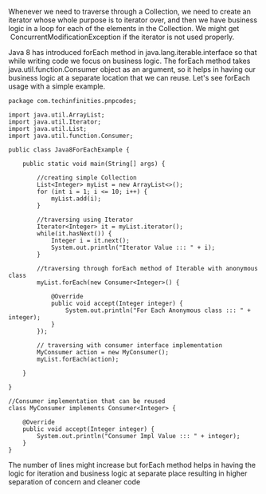 
Whenever we need to traverse through a Collection, we need to create an iterator whose whole purpose is to iterator over, and then we have business logic in a loop for each of the elements in the Collection. We might get  ConcurrentModificationException if the iterator is not used properly.

Java 8 has introduced forEach method in java.lang.iterable.interface so that while writing code we focus on business logic. The forEach method takes java.util.function.Consumer object as an argument, so it helps in having our business logic at a separate location that we can reuse. Let's see forEach usage with a simple example.


```
package com.techinfinities.pnpcodes;  
  
import java.util.ArrayList;  
import java.util.Iterator;  
import java.util.List;  
import java.util.function.Consumer;  
  
public class Java8ForEachExample {  
  
    public static void main(String[] args) {  
  
        //creating simple Collection  
        List<Integer> myList = new ArrayList<>();  
        for (int i = 1; i <= 10; i++) {  
            myList.add(i);  
        }  
  
        //traversing using Iterator  
        Iterator<Integer> it = myList.iterator();  
        while(it.hasNext()) {  
            Integer i = it.next();  
            System.out.println("Iterator Value ::: " + i);  
        }  
  
        //traversing through forEach method of Iterable with anonymous class  
        myList.forEach(new Consumer<Integer>() {  
  
            @Override  
            public void accept(Integer integer) {  
                System.out.println("For Each Anonymous class ::: " + integer);  
            }  
        });  
  
        // traversing with consumer interface implementation  
        MyConsumer action = new MyConsumer();  
        myList.forEach(action);  
  
    }  
  
}  
  
//Consumer implementation that can be reused  
class MyConsumer implements Consumer<Integer> {  
  
    @Override  
    public void accept(Integer integer) {  
        System.out.println("Consumer Impl Value ::: " + integer);  
    }  
}
```

The number of lines might increase but forEach method helps in having the logic for iteration and business logic at separate place resulting in higher separation of concern and cleaner code
